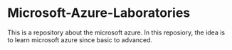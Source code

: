 # Microsoft-Azure-Laboratories
This is a repository about the microsoft azure. In this reposiory, the idea is to learn microsoft azure since basic to advanced.
